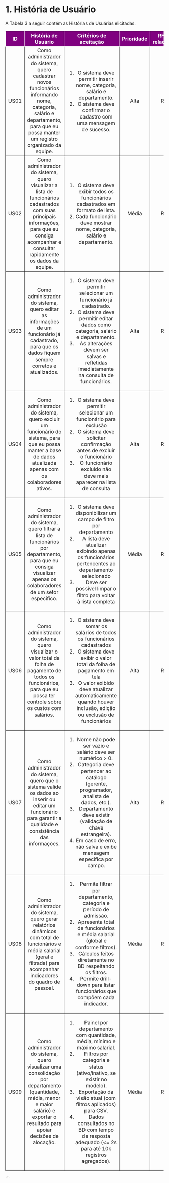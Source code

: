 # 1. História de Usuário

A Tabela 3 a seguir contém as Histórias de Usuárias elicitadas. 

<table>
    <thead>
        <tr style="background-color: purple; color: white" >
            <th style="border-style:solid;border-width:1px;text-align:center">ID</th>
            <th style="border-style:solid;border-width:1px;text-align:center">História de Usuário</th>
            <th style="border-style:solid;border-width:1px;text-align:center">Critérios de aceitação</th>
            <th style="border-style:solid;border-width:1px;text-align:center">Prioridade</th>
            <th style="border-style:solid;border-width:1px;text-align:center">RF/RNF relacionado</th>
            <th style="border-style:solid;border-width:1px;text-align:center">Story Points</th>
        </tr>
    </thead>
    <tbody>
        <tr>
            <span id="ustory-01"></span>
            <td style="border-style:solid;border-width:1px;text-align:center;vertical-align:middle" rowspan="1">US01</td>
            <td style="border-style:solid;border-width:1px;text-align:center;vertical-align:middle" rowspan="1">Como administrador do sistema, quero cadastrar novos funcionários informando nome, categoria, salário e departamento, para que eu possa manter um registro organizado da equipe.</td>
            <td style="border-style:solid;border-width:1px;text-align:center;vertical-align:middle" rowspan="1"><ol><li>O sistema deve permitir inserir nome, categoria, salário e departamento.</li><li>O sistema deve confirmar o cadastro com uma mensagem de sucesso.</li></ol></td>
            <td style="border-style:solid;border-width:1px;text-align:center;vertical-align:middle">Alta</td>
            <td style="border-style:solid;border-width:1px;text-align:center;vertical-align:middle">RF01</td>
            <td style="border-style:solid;border-width:1px;text-align:center;vertical-align:middle">-</td>
        </tr>
        <tr>
            <span id="ustory-01"></span>
            <td style="border-style:solid;border-width:1px;text-align:center;vertical-align:middle" rowspan="1">US02</td>
            <td style="border-style:solid;border-width:1px;text-align:center;vertical-align:middle" rowspan="1">Como administrador do sistema, quero visualizar a lista de funcionários cadastrados com suas principais informações, para que eu consiga acompanhar e consultar rapidamente os dados da equipe.</td>
            <td style="border-style:solid;border-width:1px;text-align:center;vertical-align:middle" rowspan="1"><ol><li>O sistema deve exibir todos os funcionários cadastrados em formato de lista.</li><li> Cada funcionário deve mostrar nome, categoria, salário e departamento.</li></ol></td>
            <td style="border-style:solid;border-width:1px;text-align:center;vertical-align:middle"> Média </td>
            <td style="border-style:solid;border-width:1px;text-align:center;vertical-align:middle">RF02</td>
            <td style="border-style:solid;border-width:1px;text-align:center;vertical-align:middle">-</td>
        </tr>
        <tr>
            <span id="ustory-01"></span>
            <td style="border-style:solid;border-width:1px;text-align:center;vertical-align:middle" rowspan="1">US03</td>
            <td style="border-style:solid;border-width:1px;text-align:center;vertical-align:middle" rowspan="1">Como administrador do sistema, quero editar as informações de um funcionário já cadastrado, para que os dados fiquem sempre corretos e atualizados.</td>
            <td style="border-style:solid;border-width:1px;text-align:center;vertical-align:middle" rowspan="1"><ol><li>O sistema deve permitir selecionar um funcionário já cadastrado.</li><li>O sistema deve permitir editar dados como categoria, salário e departamento.</li><li>As alterações devem ser salvas e refletidas imediatamente na consulta de funcionários.</li></ol></td>
            <td style="border-style:solid;border-width:1px;text-align:center;vertical-align:middle">Alta</td>
            <td style="border-style:solid;border-width:1px;text-align:center;vertical-align:middle">RF03</td>
            <td style="border-style:solid;border-width:1px;text-align:center;vertical-align:middle">-</td>
        </tr>
        <tr>
            <span id="ustory-04"></span>
            <td style="border-style:solid;border-width:1px;text-align:center;vertical-align:middle">US04</td>
            <td style="border-style:solid;border-width:1px;text-align:center;vertical-align:middle">Como administrador do sistema, quero excluir um funcionário do sistema, para que eu possa manter a base de dados atualizada apenas com os colaboradores ativos.</td>
            <td style="border-style:solid;border-width:1px;text-align:center;vertical-align:middle"><ol><li>O sistema deve permitir selecionar um funcionário para exclusão</li><li>O sistema deve solicitar confirmação antes de excluir o funcionário</li><li>O funcionário excluído não deve mais aparecer na lista de consulta</li></ol></td>
            <td style="border-style:solid;border-width:1px;text-align:center;vertical-align:middle">Alta</td>
            <td style="border-style:solid;border-width:1px;text-align:center;vertical-align:middle">RF04</td>
            <td style="border-style:solid;border-width:1px;text-align:center;vertical-align:middle">-</td>
        </tr>
        <tr>
            <span id="ustory-05"></span>
            <td style="border-style:solid;border-width:1px;text-align:center;vertical-align:middle">US05</td>
            <td style="border-style:solid;border-width:1px;text-align:center;vertical-align:middle">Como administrador do sistema, quero filtrar a lista de funcionários por departamento, para que eu consiga visualizar apenas os colaboradores de um setor específico.</td>
            <td style="border-style:solid;border-width:1px;text-align:center;vertical-align:middle"> <ol><li>O sistema deve disponibilizar um campo de filtro por departamento</li><li>A lista deve atualizar exibindo apenas os funcionários pertencentes ao departamento selecionado</li><li>Deve ser possível limpar o filtro para voltar à lista completa</li></ol></td>
            <td style="border-style:solid;border-width:1px;text-align:center;vertical-align:middle">Média</td>
            <td style="border-style:solid;border-width:1px;text-align:center;vertical-align:middle">RF05</td>
            <td style="border-style:solid;border-width:1px;text-align:center;vertical-align:middle">-</td>
        </tr>
        <tr>
            <span id="ustory-06"></span>
            <td style="border-style:solid;border-width:1px;text-align:center;vertical-align:middle">US06</td>
            <td style="border-style:solid;border-width:1px;text-align:center;vertical-align:middle">Como administrador do sistema, quero visualizar o valor total da folha de pagamento de todos os funcionários, para que eu                 possa ter controle sobre os custos com salários.</td>
            <td style="border-style:solid;border-width:1px;text-align:center;vertical-align:middle"><ol><li>O sistema deve somar os salários de todos os funcionários cadastrados</li><li>O sistema deve exibir o valor total da folha de pagamento em tela</li><li>O valor exibido deve atualizar automaticamente quando houver inclusão, edição ou exclusão de funcionários</li></ol></td>
            <td style="border-style:solid;border-width:1px;text-align:center;vertical-align:middle">Alta</td>
            <td style="border-style:solid;border-width:1px;text-align:center;vertical-align:middle">RF06</td>
            <td style="border-style:solid;border-width:1px;text-align:center;vertical-align:middle">-</td>
        </tr>
        <tr>
            <span id="ustory-07"></span>
            <td style="border-style:solid;border-width:1px;text-align:center;vertical-align:middle">US07</td>
            <td style="border-style:solid;border-width:1px;text-align:center;vertical-align:middle">Como administrador do sistema, quero que o sistema valide os dados ao inserir ou editar um funcionário para garantir a qualidade e consistência das informações.</td>
            <td style="border-style:solid;border-width:1px;text-align:center;vertical-align:middle">
                <ol>
                    <li>Nome não pode ser vazio e salário deve ser numérico &gt; 0.</li>
                    <li>Categoria deve pertencer ao catálogo (gerente, programador, analista de dados, etc.).</li>
                    <li>Departamento deve existir (validação de chave estrangeira).</li>
                    <li>Em caso de erro, não salva e exibe mensagem específica por campo.</li>
                </ol>
            </td>
            <td style="border-style:solid;border-width:1px;text-align:center;vertical-align:middle">Alta</td>
            <td style="border-style:solid;border-width:1px;text-align:center;vertical-align:middle">RF08</td>
            <td style="border-style:solid;border-width:1px;text-align:center;vertical-align:middle">-</td>
        </tr>
        <tr>
            <span id="ustory-08"></span>
            <td style="border-style:solid;border-width:1px;text-align:center;vertical-align:middle">US08</td>
            <td style="border-style:solid;border-width:1px;text-align:center;vertical-align:middle">Como administrador do sistema, quero gerar relatórios dinâmicos com total de funcionários e média salarial (geral e filtrada) para acompanhar indicadores do quadro de pessoal.</td>
            <td style="border-style:solid;border-width:1px;text-align:center;vertical-align:middle">
                <ol>
                    <li>Permite filtrar por departamento, categoria e período de admissão.</li>
                    <li>Apresenta total de funcionários e média salarial (global e conforme filtros).</li>
                    <li>Cálculos feitos diretamente no BD respeitando os filtros.</li>
                    <li>Permite drill-down para listar funcionários que compõem cada indicador.</li>
                </ol>
            </td>
            <td style="border-style:solid;border-width:1px;text-align:center;vertical-align:middle">Média</td>
            <td style="border-style:solid;border-width:1px;text-align:center;vertical-align:middle">RF09</td>
            <td style="border-style:solid;border-width:1px;text-align:center;vertical-align:middle">-</td>
        </tr>
        <tr>
            <span id="ustory-09"></span>
            <td style="border-style:solid;border-width:1px;text-align:center;vertical-align:middle">US09</td>
            <td style="border-style:solid;border-width:1px;text-align:center;vertical-align:middle">Como administrador do sistema, quero visualizar uma consolidação por departamento (quantidade, média, menor e maior salário) e exportar o resultado para apoiar decisões de alocação.</td>
            <td style="border-style:solid;border-width:1px;text-align:center;vertical-align:middle">
                <ol>
                    <li>Painel por departamento com quantidade, média, mínimo e máximo salarial.</li>
                    <li>Filtros por categoria e status (ativo/inativo, se existir no modelo).</li>
                    <li>Exportação da visão atual (com filtros aplicados) para CSV.</li>
                    <li>Dados consultados no BD com tempo de resposta adequado (&lt;= 2s para até 10k registros agregados).</li>
                </ol>
            </td>
            <td style="border-style:solid;border-width:1px;text-align:center;vertical-align:middle">Média</td>
            <td style="border-style:solid;border-width:1px;text-align:center;vertical-align:middle">RF09</td>
            <td style="border-style:solid;border-width:1px;text-align:center;vertical-align:middle">-</td>
        </tr>
    </tbody>
</table>
```

